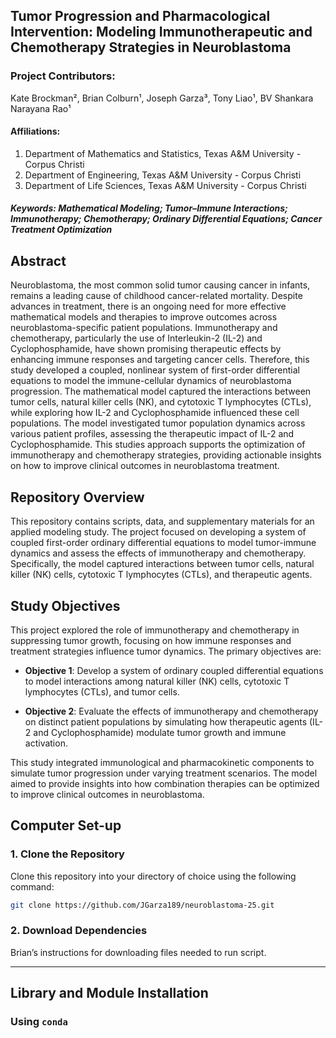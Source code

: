 ## Tumor Progression and Pharmacological Intervention: Modeling Immunotherapeutic and Chemotherapy Strategies in Neuroblastoma

### Project Contributors:  
Kate Brockman², Brian Colburn¹, Joseph Garza³, Tony Liao¹, BV Shankara Narayana Rao¹

#### Affiliations:
1. Department of Mathematics and Statistics, Texas A&M University - Corpus Christi  
3. Department of Engineering, Texas A&M University - Corpus Christi
2. Department of Life Sciences, Texas A&M University - Corpus Christi

##### **Keywords**: Mathematical Modeling; Tumor–Immune Interactions; Immunotherapy; Chemotherapy; Ordinary Differential Equations; Cancer Treatment Optimization

## Abstract
Neuroblastoma, the most common solid tumor causing cancer in infants, remains a leading cause of childhood cancer-related mortality. Despite advances in treatment, there is an ongoing need for more effective mathematical models and therapies to improve outcomes across neuroblastoma-specific patient populations. Immunotherapy and chemotherapy, particularly the use of Interleukin-2 (IL-2) and Cyclophosphamide, have shown promising therapeutic effects by enhancing immune responses and targeting cancer cells. Therefore, this study developed a coupled, nonlinear system of first-order differential equations to model the immune-cellular dynamics of neuroblastoma progression. The mathematical model captured the interactions between tumor cells, natural killer cells (NK), and cytotoxic T lymphocytes (CTLs), while exploring how IL-2 and Cyclophosphamide influenced these cell populations. The model investigated tumor population dynamics across various patient profiles, assessing the therapeutic impact of IL-2 and Cyclophosphamide. This studies approach supports the optimization of immunotherapy and chemotherapy strategies, providing actionable insights on how to improve clinical outcomes in neuroblastoma treatment.

## Repository Overview
This repository contains scripts, data, and supplementary materials for an applied modeling study. The project focused on developing a system of coupled first-order ordinary differential equations to model tumor-immune dynamics and assess the effects of immunotherapy and chemotherapy. Specifically, the model captured interactions between tumor cells, natural killer (NK) cells, cytotoxic T lymphocytes (CTLs), and therapeutic agents.

## Study Objectives

This project explored the role of immunotherapy and chemotherapy in suppressing tumor growth, focusing on how immune responses and treatment strategies influence tumor dynamics. The primary objectives are:

- **Objective 1**: Develop a system of ordinary coupled differential equations to model interactions among natural killer (NK) cells, cytotoxic T lymphocytes (CTLs), and tumor cells.

- **Objective 2**: Evaluate the effects of immunotherapy and chemotherapy on distinct patient populations by simulating how therapeutic agents (IL-2 and Cyclophosphamide) modulate tumor growth and immune activation.

This study integrated immunological and pharmacokinetic components to simulate tumor progression under varying treatment scenarios. The model aimed to provide insights into how combination therapies can be optimized to improve clinical outcomes in neuroblastoma.

## Computer Set-up

### 1. Clone the Repository

Clone this repository into your directory of choice using the following command:

```bash
git clone https://github.com/JGarza189/neuroblastoma-25.git
```

### 2. Download Dependencies

Brian’s instructions for downloading files needed to run script. 

---

## Library and Module Installation

### Using `conda`

```